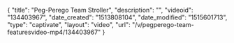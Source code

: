 {
    "title": "Peg-Perego Team Stroller",
    "description": "",
    "videoid": "134403967",
    "date_created": "1513808104",
    "date_modified": "1515601713",
    "type": "captivate",
    "layout": "video",
    "url": "\/v\/pegperego-team-featuresvideo-mp4\/134403967"
}